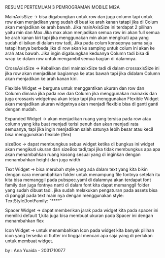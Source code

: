 RESUME PERTEMUAN 3 PEMROGRAMAN MOBILE MI2A

MainAxisSize -> bisa digabungkan untuk row dan juga column tapi untuk row akan menjadikan yang sudah di buat ke arah kanan tatapi jika di Colum akan menjadikan ke arah bawah.
Jika mainAxisSize ini terdapat 2 pilihan yaitu min dan Max Jika max akan menjadikan semua row ini akan full semua ke arah kanan kiri tapi jika menggunakan min akan mengikuti apa yang sudah di isikan di dalam row tadi, Jika pada colum konsepnya sama saja tetapi hanya berbeda jika di row akan ke samping untuk colum ini akan ke arah atas bawah.
Jika ingin digabungkan keduanya Column tadi bisa di wrap ke dalam row untuk mengambil semua bagian di dalamnya.

CrossAxisSize -> Kebalikan dari mainaxixSize tadi di dalam crossaxisSize ini jika row akan menjadikan bagiannya ke atas bawah tapi jika didalam Column
akan menjadikan ke arah kanan kiri.

Flexible Widget -> berguna untuk menggantikan ukuran dan row dan Column dimana jika pada row dan Column jika menggunakan mainaxis dan juga crossaxis widgetnya akan tetap tapi jika menggunakan Flexible Widget akan menjadikan ukuran widgetnya akan menjadi flexible bisa di ganti ganti dengan mudah.

Expanded Widget -> akan menjadikan ruang yang tersisa pada row atau column yang kita buat menjadi terisi penuh dan akan menjadi rata semuanya, tapi jika ingin menjadikan salah satunya lebih besar atau kecil bisa menggunakan flexible (flex)

sizeBox -> dapat membungkus sebua widget ketika di bungkus ini widget akan mengikuti ukuran dari sizeBox tadi,tapi jika tidak membungkus apa apa akan menambahkan ruang kosong sesuai yang di inginkan dengan menambahkan height dan juga width

Text Widget -> bisa merubah style yang ada dalam text yang kita bikin dengan cara menambahkan folder untuk menampung file fontnya setelah itu kita bisa memanggil pada pubspec.yaml di dalamnya akan terdapat font family dan juga fontnya nanti di dalam font kita dapat memanggil folder yang sudah dibuat tadi.
jika sudah melakukan pengaturan pada assets bisa di panggil pada text main nya dengan menggunakan style: TextStyle(fontFamily: "\*\*\*\*"

Spacer Widget -> dapat memberikan jarak pada widget kita pada spacer ini memiliki default 1,kita juga bisa membuat ukuran pada Spacer ini dengan menambahkan flex

Icon Widget -> untuk menambahkan Icon pada widget kita banyak pilihan icon yang tersedia di flutter ini tinggal mencari apa saja yang di perlukan untuk membuat widget.

by : Ana Yuaida - 2031710077

